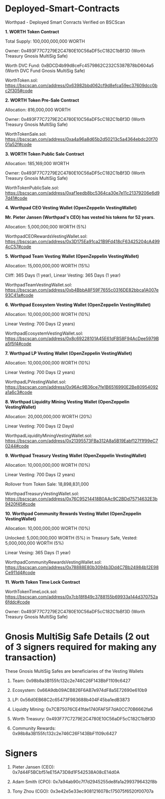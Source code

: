 # Deployed-Smart-Contracts

Worthpad - Deployed Smart Conracts Verified on BSCScan

**1. WORTH Token Contract**

Total Supply: 100,000,000,000 WORTH

Owner: 0x493F77C7279E2C4780E10C56aDF5cC182C1bBf3D (Worth Treasury Gnosis MultiSig Safe)

Worth DVC Fund: 0xBDCD4b99d8ceFc4579862C232C5387B78bD604a5 (Worth DVC Fund Gnosis MultiSig Safe)

WorthToken.sol: https://bscscan.com/address/0x63982bbd062cf9d8efca59ec37609dcc0bc2f305#code

**2. WORTH Token Pre-Sale Contract**

Allocation: 816,000,000 WORTH

Owner: 0x493F77C7279E2C4780E10C56aDF5cC182C1bBf3D (Worth Treasury Gnosis MultiSig Safe)

WorthTokenSale.sol: https://bscscan.com/address/0xa4a96a8d65b2d50213c5a4364ebdc20f7001a52f#code

**3. WORTH Token Public Sale Contract**

Allocation: 185,169,000 WORTH

Owner: 0x493F77C7279E2C4780E10C56aDF5cC182C1bBf3D (Worth Treasury Gnosis MultiSig Safe)

WorthTokenPublicSale.sol: https://bscscan.com/address/0xaf1eedb8bc5364ca30e7e11c21379206e6d97d41#code

**4. Worthpad CEO Vesting Wallet (OpenZeppelin VestingWallet)**

**Mr. Pieter Jansen (Worthpad's CEO) has vested his tokens for 52 years.**

Allocation: 5,000,000,000 WORTH (5%)

WorthpadCEORewardsVestingWallet.sol: https://bscscan.com/address/0x3D175Ea91ca21B9Fd418cF63425204cA4994cC57#code

**5. Worthpad Team Vesting Wallet (OpenZeppelin VestingWallet)**

Allocation: 15,000,000,000 WORTH (15%)

Cliff: 365 Days (1 year), Linear Vesting: 365 Days (1 year)

WorthpadTeamVestingWallet.sol:  https://bscscan.com/address/0xb4BbbA8F59F7655c0316DE82bbca1A007e93C41a#code

**6. Worthpad Ecosystem Vesting Wallet (OpenZeppelin VestingWallet)**

Allocation: 10,000,000,000 WORTH (10%) 

Linear Vesting: 700 Days (2 years)

WorthpadEcosystemVestingWallet.sol: https://bscscan.com/address/0x8c69228101A45E61dFB58F94AcDee5979Ba5f5f4#code

**7. Worthpad LP Vesting Wallet (OpenZeppelin VestingWallet)**

Allocation: 10,000,000,000 WORTH (10%)

Linear Vesting: 700 Days (2 years)

WorthpadLPVestingWallet.sol: https://bscscan.com/address/0x96Ac9B36ce7fe1B6516990E2Be80954092a1a6c3#code

**8. Worthpad Liquidity Mining Vesting Wallet (OpenZeppelin VestingWallet)**

Allocation: 20,000,000,000 WORTH (20%)

Linear Vesting: 700 Days (2 Days)

WorthpadLiquidityMiningVestingWallet.sol: https://bscscan.com/address/0x21395573FBa312A8a5B19Eabf127f1f99eC70244#code

**9. Worthpad Treasury Vesting Wallet (OpenZeppelin VestingWallet)**

Allocation: 10,000,000,000 WORTH (10%)

Linear Vesting: 700 Days (2 years)

Rollover from Token Sale: 18,898,831,000

WorthpadTreasuryVestingWallet.sol: https://bscscan.com/address/0x76C95214418B0AAc9C2BDd75714632E3b9420f45#code

**10. Worthpad Community Rewards Vesting Wallet (OpenZeppelin VestingWallet)**

Allocation: 10,000,000,000 WORTH (10%)

Unlocked: 5,000,000,000 WORTH (5%) in Treasury Safe, Vested: 5,000,000,000 WORTH (5%)

Linear Vesing: 365 Days (1 year)

WorthpadCommunityRewardsVestingWallet.sol: https://bscscan.com/address/0x78888E80b3094b3Dd4C7Bb24984b12E98Ce911d4#code

**11. Worth Token Time Lock Contract**

WorthTokenTimeLock.sol: https://bscscan.com/address/0x7cb18f849c3788155b69933a144d370752a6fddc#code

Owner: 0x493F77C7279E2C4780E10C56aDF5cC182C1bBf3D (Worth Treasury Gnosis MultiSig Safe)

# Gnosis MultiSig Safe Details (2 out of 3 signers required for making any transaction)

These Gnosis MultiSig Safes are beneficiaries of the Vesting Wallets

1. Team: 0x98b8a3B155fc132c2e746C26F143BbF1109c6427

2. Ecosystem: 0x66A9db09ACB826F6AB7e974dF8a5E72690e610b9

3. LP: 0x56d0EB68C2c65473F983688b404F45ba1edB3873

4. Liquidty Mining: 0x7CB75076CE41fde1740FAF5F7dA0CC70B6662fa6

5. Worth Treasury: 0x493F77C7279E2C4780E10C56aDF5cC182C1bBf3D

6. Community Rewards: 0x98b8a3B155fc132c2e746C26F143BbF1109c6427

# Signers

1. Pieter Jansen (CEO): 0x7d44F5BCbf51eE15A73D8d1F542538A08cE14d0A

2. Adam Smith (CPO): 0x7a94ab90c7f7d2945255de8fa1a2993796432f8b

3. Tony Zhou (CGO): 0x3e42e5e33ec9081216078c175075f6520f00707a 
